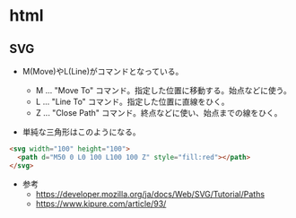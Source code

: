 # html

## SVG

- M(Move)やL(Line)がコマンドとなっている。
  - M ... "Move To" コマンド。指定した位置に移動する。始点などに使う。
  - L ... "Line To" コマンド。指定した位置に直線をひく。
  - Z ... "Close Path" コマンド。終点などに使い、始点までの線をひく。

- 単純な三角形はこのようになる。
```html
<svg width="100" height="100">
  <path d="M50 0 L0 100 L100 100 Z" style="fill:red"></path>
</svg>
```

- 参考
  - https://developer.mozilla.org/ja/docs/Web/SVG/Tutorial/Paths
  - https://www.kipure.com/article/93/
